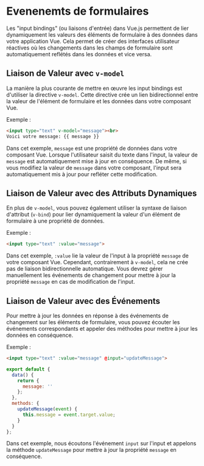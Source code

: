 # Evenenemts de formulaires

Les "input bindings" (ou liaisons d'entrée) dans Vue.js permettent de lier dynamiquement les valeurs des éléments de formulaire à des données dans votre application Vue. Cela permet de créer des interfaces utilisateur réactives où les changements dans les champs de formulaire sont automatiquement reflétés dans les données et vice versa.

## Liaison de Valeur avec `v-model`

La manière la plus courante de mettre en œuvre les input bindings est d'utiliser la directive `v-model`. Cette directive crée un lien bidirectionnel entre la valeur de l'élément de formulaire et les données dans votre composant Vue.

Exemple :

```html
<input type="text" v-model="message"><br>
Voici votre message: {{ message }}

```

Dans cet exemple, `message` est une propriété de données dans votre composant Vue. Lorsque l'utilisateur saisit du texte dans l'input, la valeur de `message` est automatiquement mise à jour en conséquence. De même, si vous modifiez la valeur de `message` dans votre composant, l'input sera automatiquement mis à jour pour refléter cette modification.

## Liaison de Valeur avec des Attributs Dynamiques

En plus de `v-model`, vous pouvez également utiliser la syntaxe de liaison d'attribut (`v-bind`) pour lier dynamiquement la valeur d'un élément de formulaire à une propriété de données.

Exemple :

```html
<input type="text" :value="message">
```

Dans cet exemple, `:value` lie la valeur de l'input à la propriété `message` de votre composant Vue. Cependant, contrairement à `v-model`, cela ne crée pas de liaison bidirectionnelle automatique. Vous devrez gérer manuellement les événements de changement pour mettre à jour la propriété `message` en cas de modification de l'input.

## Liaison de Valeur avec des Événements

Pour mettre à jour les données en réponse à des événements de changement sur les éléments de formulaire, vous pouvez écouter les événements correspondants et appeler des méthodes pour mettre à jour les données en conséquence.

Exemple :

```html
<input type="text" :value="message" @input="updateMessage">
```

```javascript
export default {
  data() {
    return {
      message: ''
    };
  },
  methods: {
    updateMessage(event) {
      this.message = event.target.value;
    }
  }
};
```

Dans cet exemple, nous écoutons l'événement `input` sur l'input et appelons la méthode `updateMessage` pour mettre à jour la propriété `message` en conséquence.